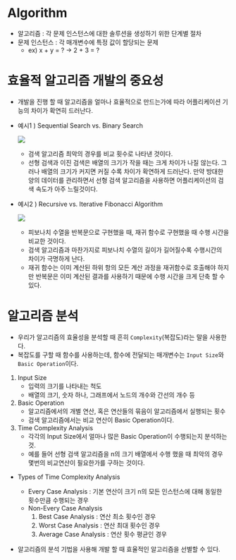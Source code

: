 # Algorithm

- 알고리즘 : 각 문제 인스턴스에 대한 솔루션을 생성하기 위한 단계별 절차
- 문제 인스턴스 : 각 매개변수에 특정 값이 할당되는 문제
  - ex) x + y = ? -> 2 + 3 = ?

# 효율적 알고리즘 개발의 중요성

- 개발을 진행 할 때 알고리즘을 얼마나 효율적으로 만드는가에 따라 어플리케이션 기능의 차이가 확연히 드러난다.

- 예시1 ) Sequential Search vs. Binary Search

  ![](/img/%EA%B2%80%EC%83%89%EB%B9%84%EA%B5%90.JPG)

  - 검색 알고리즘 최악의 경우를 비교 횟수로 나타낸 것이다.
  - 선형 검색과 이진 검색은 배열의 크기가 작을 때는 크게 차이가 나질 않는다.
    그러나 배열의 크기가 커지면 커질 수록 차이가 확연하게 드러난다. 만약 방대한 양의 데이터를 관리하면서 선형 검색 알고리즘을 사용하면 어플리케이션의 검색 속도가 아주 느릴것이다.

- 예시2 ) Recursive vs. Iterative Fibonacci Algorithm

  ![](/img/%EC%9E%AC%EA%B7%80%EB%B0%98%EB%B3%B5%EB%B9%84%EA%B5%90.JPG)

  - 피보나치 수열을 반복문으로 구현했을 때, 재귀 함수로 구현했을 때 수행 시간을 비교한 것이다.
  - 검색 알고리즘과 마찬가지로 피보나치 수열의 길이가 길어질수록 수행시간의 차이가 극명하게 난다.
  - 재귀 함수는 이미 계산된 하위 항의 모든 계산 과정을 재귀함수로 호출해야 하지만 반복문은 이미 계산된 결과를 사용하기 때문에 수행 시간을 크게 단축 할 수 있다.

# 알고리즘 분석

- 우리가 알고리즘의 효율성을 분석할 때 흔히 `Complexity`(복잡도)라는 말을 사용한다.
- 복잡도를 구할 때 함수를 사용하는데, 함수에 전달되는 매개변수는 `Input Size`와 `Basic Operation`이다.

1.  Input Size
    - 입력의 크기를 나타내는 척도
    - 배열의 크기, 숫자 하나, 그래프에서 노드의 개수와 간선의 개수 등
2.  Basic Operation
    - 알고리즘에서의 개별 연산, 혹은 연산들의 묶음이 알고리즘에서 실행되는 횟수
    - 검색 알고리즘에서는 비교 연산이 Basic Operation이다.
3.  Time Complexity Analysis
    - 각각의 Input Size에서 얼마나 많은 Basic Operation이 수행되는지 분석하는 것.
    - 예를 들어 선형 검색 알고리즘을 n의 크기 배열에서 수행 했을 때 최악의 경우 몇번의 비교연산이 필요한가를 구하는 것이다.

- Types of Time Complexity Analysis

  - Every Case Analysis : 기본 연산이 크기 n의 모든 인스턴스에 대해 동일한 횟수만큼 수행되는 경우
  - Non-Every Case Analysis
    1. Best Case Analysis : 연산 최소 횟수인 경우
    2. Worst Case Analysis : 연산 최대 횟수인 경우
    3. Average Case Analysis : 연산 횟수 평균인 경우

- 알고리즘의 분석 기법을 사용해 개발 할 때 효율적인 알고리즘을 선별할 수 있다.
